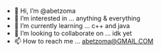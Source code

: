 - 👋 Hi, I’m @abetzoma
- 👀 I’m interested in ... anything & everything
- 🌱 I’m currently learning ... c++ and java
- 💞️ I’m looking to collaborate on ... idk yet 
- 📫 How to reach me ... abetzoma@GMAIL.COM

<!---
abetzoma/abetzoma is a ✨ special ✨ repository because its `README.md` (this file) appears on your GitHub profile.
You can click the Preview link to take a look at your changes.
--->
